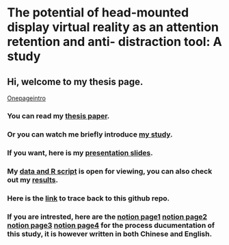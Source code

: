 # The potential of head-mounted display virtual reality as an attention retention and anti- distraction tool: A study

## Hi, welcome to my thesis page.
[Onepageintro](https://github.com/SimonS98/HMDVR_Attention_Research/blob/main/One%20page%20intro.jpg)
### You can read my [thesis paper](/Sixiong(Simon)Sheng_Thesis.pdf).

### Or you can watch me briefly introduce [my study](https://youtu.be/6-FEdMdbTy0).

### If you want, here is my [presentation slides](/SixiongSheng_Slides_Thesis.pdf).

### My [data and R script](/Data) is open for viewing, you can also check out my [results](/Data/Result).

### Here is the [link](https://github.com/SimonS98/HMDVR_Attention_Research) to trace back to this github repo.

### If you are intrested, here are the [notion page1](https://silken-echo-ca5.notion.site/Insights-06f3048f6ea0415490fd7f4971c959fc) [notion page2](https://silken-echo-ca5.notion.site/Potential-Experiment-764c2e9852d64346816f8a1043757dd9) [notion page3](https://silken-echo-ca5.notion.site/ce2858cae53c4528976a5cf2a70c721f?v=8b47fd98cfd84983906569bcdc33e0cf) [notion page4](https://silken-echo-ca5.notion.site/Logic-chain-2a73b103c4e146f98707b508dbe7935d) for the process ducumentation of this study, it is however written in both Chinese and English.
